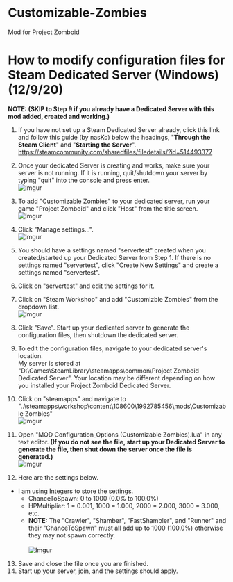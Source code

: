# Customizable-Zombies
Mod for Project Zomboid

# How to modify configuration files for Steam Dedicated Server (Windows) (12/9/20)

**NOTE: (SKIP to Step 9 if you already have a Dedicated Server with this mod added, created and working.)**

1. If you have not set up a Steam Dedicated Server already, click this link and follow this guide (by nasKo) below the headings, "**Through the Steam Client**" and "**Starting the Server**". https://steamcommunity.com/sharedfiles/filedetails/?id=514493377

2. Once your dedicated Server is creating and works, make sure your server is not running. If it is running, quit/shutdown your server by typing "quit" into the console and press enter.
<br>![Imgur](https://imgur.com/jZxOrRg.png)

3. To add "Customizable Zombies" to your dedicated server, run your game "Project Zomboid" and click "Host" from the title screen.
<br>![Imgur](https://imgur.com/lcFyYls.png) 

4. Click "Manage settings...".
<br>![Imgur](https://imgur.com/P4FgDkA.png) 

5. You should have a settings named "servertest" created when you created/started up your Dedicated Server from Step 1. If there is no settings named "servertest", click "Create New Settings" and create a settings named "servertest".

6. Click on "servertest" and edit the settings for it.

7. Click on "Steam Workshop" and add "Customizble Zombies" from the dropdown list.
<br>![Imgur](https://imgur.com/7ICzllZ.png)

8. Click "Save". Start up your dedicated server to generate the configuration files, then shutdown the dedicated server.

9. To edit the configuration files, navigate to your dedicated server's location. 
<br>My server is stored at "D:\Games\SteamLibrary\steamapps\common\Project Zomboid Dedicated Server". Your location may be different depending on how you installed your Project Zomboid Dedicated Server.

10. Click on "steamapps" and navigate to "..\steamapps\workshop\content\108600\1992785456\mods\Customizable Zombies"
<br>![Imgur](https://imgur.com/9YGTtMD.png)

11. Open "MOD Configuration_Options (Customizable Zombies).lua" in any text editor. **(If you do not see the file, start up your Dedicated Server to generate the file, then shut down the server once the file is generated.)**
<br>![Imgur](https://imgur.com/Jy7MSiJ.png)

12. Here are the settings below.
  * I am using Integers to store the settings.
    * ChanceToSpawn: 0 to 1000 (0.0% to 100.0%) <br>
    * HPMultiplier: 1 = 0.001, 1000 = 1.000, 2000 = 2.000, 3000 = 3.000, etc. <br>
    * **NOTE:** The "Crawler", "Shamber", "FastShambler", and "Runner" and their "ChanceToSpawn" must all add up to 1000 (100.0%) otherwise they may not spawn correctly. <br>
<br>![Imgur](https://imgur.com/SZsGQws.png)

13. Save and close the file once you are finished.
14. Start up your server, join, and the settings should apply.
